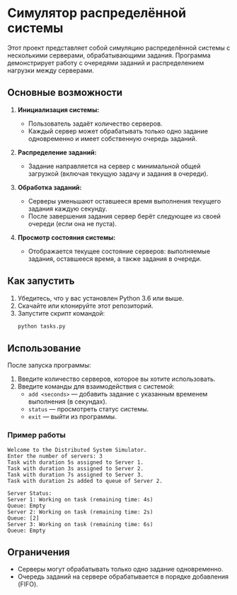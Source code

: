 # Симулятор распределённой системы

Этот проект представляет собой симуляцию распределённой системы с несколькими серверами, обрабатывающими задания. Программа демонстрирует работу с очередями заданий и распределением нагрузки между серверами.

## Основные возможности
1. **Инициализация системы:**
   - Пользователь задаёт количество серверов.
   - Каждый сервер может обрабатывать только одно задание одновременно и имеет собственную очередь заданий.

2. **Распределение заданий:**
   - Задание направляется на сервер с минимальной общей загрузкой (включая текущую задачу и задания в очереди).

3. **Обработка заданий:**
   - Серверы уменьшают оставшееся время выполнения текущего задания каждую секунду.
   - После завершения задания сервер берёт следующее из своей очереди (если она не пуста).

4. **Просмотр состояния системы:**
   - Отображается текущее состояние серверов: выполняемые задания, оставшееся время, а также задания в очереди.

## Как запустить
1. Убедитесь, что у вас установлен Python 3.6 или выше.
2. Скачайте или клонируйте этот репозиторий.
3. Запустите скрипт командой:
   ```bash
   python tasks.py
   ```

## Использование
После запуска программы:
1. Введите количество серверов, которое вы хотите использовать.
2. Введите команды для взаимодействия с системой:
   - `add <seconds>` — добавить задание с указанным временем выполнения (в секундах).
   - `status` — просмотреть статус системы.
   - `exit` — выйти из программы.

### Пример работы
```plaintext
Welcome to the Distributed System Simulator.
Enter the number of servers: 3
Task with duration 5s assigned to Server 1.
Task with duration 3s assigned to Server 2.
Task with duration 7s assigned to Server 3.
Task with duration 2s added to queue of Server 2.

Server Status:
Server 1: Working on task (remaining time: 4s)
Queue: Empty
Server 2: Working on task (remaining time: 2s)
Queue: [2]
Server 3: Working on task (remaining time: 6s)
Queue: Empty
```


## Ограничения
- Серверы могут обрабатывать только одно задание одновременно.
- Очередь заданий на сервере обрабатывается в порядке добавления (FIFO).
